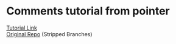 # Comments tutorial from pointer

[Tutorial Link](https://www.pointer.gg/tutorials/create-a-web3-forum-with-polygon)  
[Original Repo](https://github.com/pointer-gg/comments-with-polygon) (Stripped Branches)